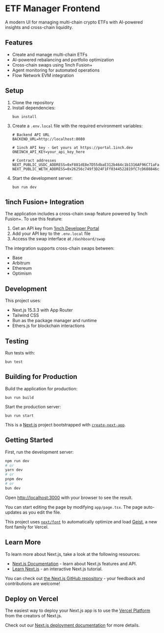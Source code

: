 # ETF Manager Frontend

A modern UI for managing multi-chain crypto ETFs with AI-powered insights and cross-chain liquidity.

## Features

- Create and manage multi-chain ETFs
- AI-powered rebalancing and portfolio optimization
- Cross-chain swaps using 1inch Fusion+
- Agent monitoring for automated operations
- Flow Network EVM integration

## Setup

1. Clone the repository
2. Install dependencies:
   ```
   bun install
   ```
3. Create a `.env.local` file with the required environment variables:
   ```
   # Backend API URL
   BACKEND_URL=http://localhost:8080
   
   # 1inch API key - Get yours at https://portal.1inch.dev
   ONEINCH_API_KEY=your_api_key_here
   
   # Contract addresses
   NEXT_PUBLIC_USDC_ADDRESS=0xF881dE8e7D55dbaE312b464c1b1316AF96C71aFa
   NEXT_PUBLIC_WETH_ADDRESS=0x26256c749f3D24F1Ff0344522819fC7cD608846c
   ```
4. Start the development server:
   ```
   bun run dev
   ```

## 1inch Fusion+ Integration

The application includes a cross-chain swap feature powered by 1inch Fusion+. To use this feature:

1. Get an API key from [1inch Developer Portal](https://portal.1inch.dev)
2. Add your API key to the `.env.local` file
3. Access the swap interface at `/dashboard/swap`

The integration supports cross-chain swaps between:
- Base
- Arbitrum
- Ethereum
- Optimism

## Development

This project uses:
- Next.js 15.3.3 with App Router
- Tailwind CSS
- Bun as the package manager and runtime
- Ethers.js for blockchain interactions

## Testing

Run tests with:
```
bun test
```

## Building for Production

Build the application for production:
```
bun run build
```

Start the production server:
```
bun run start
```

This is a [Next.js](https://nextjs.org) project bootstrapped with [`create-next-app`](https://nextjs.org/docs/app/api-reference/cli/create-next-app).

## Getting Started

First, run the development server:

```bash
npm run dev
# or
yarn dev
# or
pnpm dev
# or
bun dev
```

Open [http://localhost:3000](http://localhost:3000) with your browser to see the result.

You can start editing the page by modifying `app/page.tsx`. The page auto-updates as you edit the file.

This project uses [`next/font`](https://nextjs.org/docs/app/building-your-application/optimizing/fonts) to automatically optimize and load [Geist](https://vercel.com/font), a new font family for Vercel.

## Learn More

To learn more about Next.js, take a look at the following resources:

- [Next.js Documentation](https://nextjs.org/docs) - learn about Next.js features and API.
- [Learn Next.js](https://nextjs.org/learn) - an interactive Next.js tutorial.

You can check out [the Next.js GitHub repository](https://github.com/vercel/next.js) - your feedback and contributions are welcome!

## Deploy on Vercel

The easiest way to deploy your Next.js app is to use the [Vercel Platform](https://vercel.com/new?utm_medium=default-template&filter=next.js&utm_source=create-next-app&utm_campaign=create-next-app-readme) from the creators of Next.js.

Check out our [Next.js deployment documentation](https://nextjs.org/docs/app/building-your-application/deploying) for more details.
